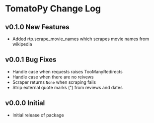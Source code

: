 # TomatoPy Change Log

## v0.1.0 New Features
- Added rtp.scrape_movie_names which scrapes movie names from wikipedia

## v0.0.1 Bug Fixes
- Handle case when requests raises TooManyRedirects
- Handle case when there are no reivews
- Scraper returns `None` when scraping fails
- Strip external quote marks (") from reviews and dates

## v0.0.0 Initial
- Initial release of package

